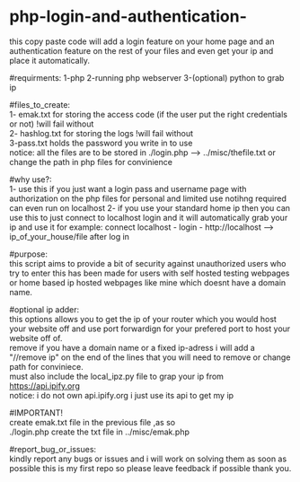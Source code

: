 # php-login-and-authentication- 
this copy paste code will add a login feature on your home page and an authentication feature on the rest of your files and even get your ip and place it automatically.  

#requirments: 
1-php 
2-running php webserver 
3-(optional) python to grab ip  

#files_to_create:   
1- emak.txt for storing the access code (if the user put the right credentials or not) !will fail without     
2- hashlog.txt for storing the logs !will fail without    
3-pass.txt holds the password you write in to use   
notice: all the files are to be stored in ./login.php --> ../misc/thefile.txt or change the path in php files for convinience     

#why use?:  
1- use this if you just want a login pass and username page with authorization on the php files for personal and limited use notihng required can even run on localhost 
2- if you use your standard home ip then you can use this to just connect to localhost login and it will automatically grab your ip and use it for example: 
connect localhost - login - http://localhost --> ip_of_your_house/file after log in 

#purpose:   
this script aims to provide a bit of security against unauthorized users who try to enter this has been made for users with self hosted testing webpages or home based ip hosted webpages like mine which doesnt have a domain name.

#optional ip adder:   
this options allows you to get the ip of your router which you would host your website off and use port forwardign for your prefered port to host your website off of.  
remove if you have a domain name or a fixed ip-adress i will add a "//remove ip" on the end of the lines that you will need to remove or change path for conviniece.  
must also include the local_ipz.py file to grap your ip from https://api.ipify.org  
notice: i do not own api.ipify.org i just use its api to get my ip  

#IMPORTANT!   
create emak.txt file in the previous file ,as so  
./login.php create the txt file in ../misc/emak.php 

#report_bug_or_issues:    
kindly report any bugs or issues and i will work on solving them as soon as possible this is my first repo so please leave feedback if possible thank you.      
